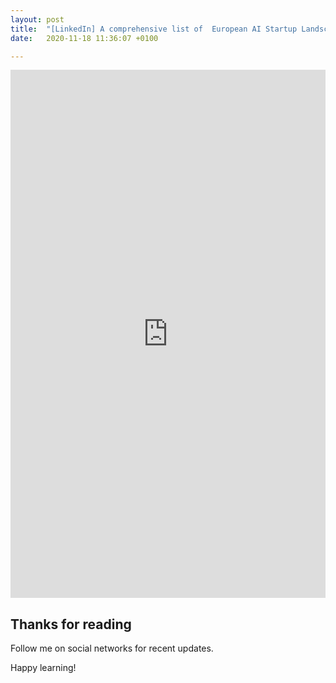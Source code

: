 ```yaml
---
layout: post
title:  "[LinkedIn] A comprehensive list of  European AI Startup Landscape "
date:   2020-11-18 11:36:07 +0100

---
```




<iframe src="https://www.linkedin.com/embed/feed/update/urn:li:share:6734752859348434944" height="845" width="504" frameborder="0" allowfullscreen="" title="Embedded post"></iframe>


## Thanks for reading


Follow me on social networks for recent updates.


Happy learning!
